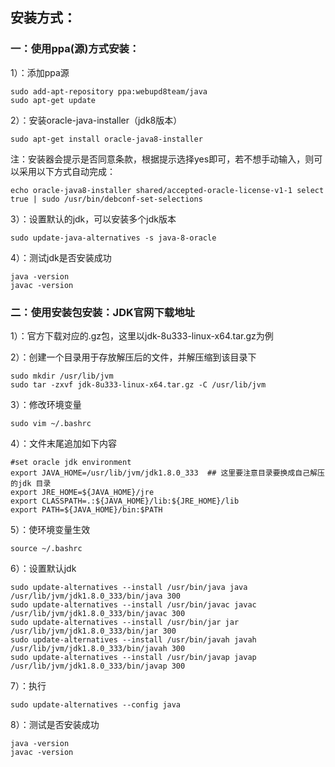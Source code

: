## 安装方式：

### 一：使用ppa(源)方式安装：

1）：添加ppa源
```
sudo add-apt-repository ppa:webupd8team/java
sudo apt-get update
```

2）：安装oracle-java-installer（jdk8版本）
```
sudo apt-get install oracle-java8-installer
```
注：安装器会提示是否同意条款，根据提示选择yes即可，若不想手动输入，则可以采用以下方式自动完成：
```
echo oracle-java8-installer shared/accepted-oracle-license-v1-1 select true | sudo /usr/bin/debconf-set-selections
```

3）：设置默认的jdk，可以安装多个jdk版本
```
sudo update-java-alternatives -s java-8-oracle
```

4）：测试jdk是否安装成功
```
java -version
javac -version
```

### 二：使用安装包安装：JDK官网下载地址

1）：官方下载对应的.gz包，这里以jdk-8u333-linux-x64.tar.gz为例

2）：创建一个目录用于存放解压后的文件，并解压缩到该目录下
```
sudo mkdir /usr/lib/jvm
sudo tar -zxvf jdk-8u333-linux-x64.tar.gz -C /usr/lib/jvm
```

3）：修改环境变量
```
sudo vim ~/.bashrc
```

4）：文件末尾追加如下内容
```
#set oracle jdk environment
export JAVA_HOME=/usr/lib/jvm/jdk1.8.0_333  ## 这里要注意目录要换成自己解压的jdk 目录
export JRE_HOME=${JAVA_HOME}/jre  
export CLASSPATH=.:${JAVA_HOME}/lib:${JRE_HOME}/lib  
export PATH=${JAVA_HOME}/bin:$PATH
```

5）：使环境变量生效
```
source ~/.bashrc
```

6）：设置默认jdk
```
sudo update-alternatives --install /usr/bin/java java /usr/lib/jvm/jdk1.8.0_333/bin/java 300  
sudo update-alternatives --install /usr/bin/javac javac /usr/lib/jvm/jdk1.8.0_333/bin/javac 300  
sudo update-alternatives --install /usr/bin/jar jar /usr/lib/jvm/jdk1.8.0_333/bin/jar 300   
sudo update-alternatives --install /usr/bin/javah javah /usr/lib/jvm/jdk1.8.0_333/bin/javah 300   
sudo update-alternatives --install /usr/bin/javap javap /usr/lib/jvm/jdk1.8.0_333/bin/javap 300 
```

7）：执行
```
sudo update-alternatives --config java
```

8）：测试是否安装成功
```
java -version
javac -version
